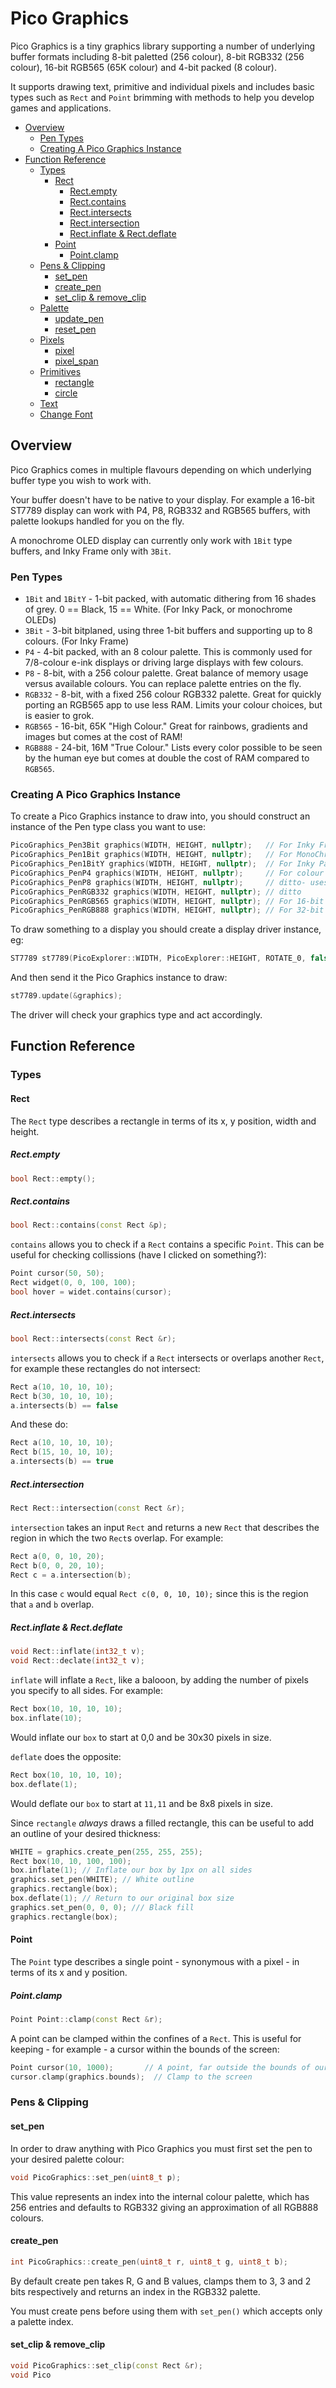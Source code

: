 # Pico Graphics <!-- omit in toc -->

Pico Graphics is a tiny graphics library supporting a number of underlying buffer formats including 8-bit paletted (256 colour), 8-bit RGB332 (256 colour), 16-bit RGB565 (65K colour) and 4-bit packed (8 colour).

It supports drawing text, primitive and individual pixels and includes basic types such as `Rect` and `Point` brimming with methods to help you develop games and applications.

- [Overview](#overview)
  - [Pen Types](#pen-types)
  - [Creating A Pico Graphics Instance](#creating-a-pico-graphics-instance)
- [Function Reference](#function-reference)
  - [Types](#types)
    - [Rect](#rect)
      - [Rect.empty](#rectempty)
      - [Rect.contains](#rectcontains)
      - [Rect.intersects](#rectintersects)
      - [Rect.intersection](#rectintersection)
      - [Rect.inflate & Rect.deflate](#rectinflate--rectdeflate)
    - [Point](#point)
      - [Point.clamp](#pointclamp)
  - [Pens & Clipping](#pens--clipping)
    - [set_pen](#set_pen)
    - [create_pen](#create_pen)
    - [set_clip & remove_clip](#set_clip--remove_clip)
  - [Palette](#palette)
    - [update_pen](#update_pen)
    - [reset_pen](#reset_pen)
  - [Pixels](#pixels)
    - [pixel](#pixel)
    - [pixel_span](#pixel_span)
  - [Primitives](#primitives)
    - [rectangle](#rectangle)
    - [circle](#circle)
  - [Text](#text)
  - [Change Font](#change-font)


## Overview

Pico Graphics comes in multiple flavours depending on which underlying buffer type you wish to work with.

Your buffer doesn't have to be native to your display. For example a 16-bit ST7789 display can work with P4, P8, RGB332 and RGB565 buffers, with palette lookups handled for you on the fly.

A monochrome OLED display can currently only work with `1Bit` type buffers, and Inky Frame only with `3Bit`.

### Pen Types

* `1Bit` and `1BitY` - 1-bit packed, with automatic dithering from 16 shades of grey. 0 == Black, 15 == White. (For Inky Pack, or monochrome OLEDs)
* `3Bit` - 3-bit bitplaned, using three 1-bit buffers and supporting up to 8 colours. (For Inky Frame)
* `P4` - 4-bit packed, with an 8 colour palette. This is commonly used for 7/8-colour e-ink displays or driving large displays with few colours.
* `P8` - 8-bit, with a 256 colour palette. Great balance of memory usage versus available colours. You can replace palette entries on the fly.
* `RGB332` - 8-bit, with a fixed 256 colour RGB332 palette. Great for quickly porting an RGB565 app to use less RAM. Limits your colour choices, but is easier to grok.
* `RGB565` - 16-bit, 65K "High Colour." Great for rainbows, gradients and images but comes at the cost of RAM!
* `RGB888` - 24-bit, 16M "True Colour." Lists every color possible to be seen by the human eye but comes at double the cost of RAM compared to `RGB565`.

### Creating A Pico Graphics Instance

To create a Pico Graphics instance to draw into, you should construct an instance of the Pen type class you want to use:

```c++
PicoGraphics_Pen3Bit graphics(WIDTH, HEIGHT, nullptr);   // For Inky Frame
PicoGraphics_Pen1Bit graphics(WIDTH, HEIGHT, nullptr);   // For MonoChrome OLEDs
PicoGraphics_Pen1BitY graphics(WIDTH, HEIGHT, nullptr);  // For Inky Pack / Badger 2040
PicoGraphics_PenP4 graphics(WIDTH, HEIGHT, nullptr);     // For colour LCDs such as Pico Display
PicoGraphics_PenP8 graphics(WIDTH, HEIGHT, nullptr);     // ditto- uses 2x the RAM of P4
PicoGraphics_PenRGB332 graphics(WIDTH, HEIGHT, nullptr); // ditto
PicoGraphics_PenRGB565 graphics(WIDTH, HEIGHT, nullptr); // For 16-bit colour LCDs. Uses 2x the RAM of P8 or RGB332 but permits 65K colour.
PicoGraphics_PenRGB888 graphics(WIDTH, HEIGHT, nullptr); // For 32-bit colour devices. Uses 4x the RAM of P8 or RGB332 but permits 16M colour.
```

To draw something to a display you should create a display driver instance, eg:

```c++
ST7789 st7789(PicoExplorer::WIDTH, PicoExplorer::HEIGHT, ROTATE_0, false, get_spi_pins(BG_SPI_FRONT));
```

And then send it the Pico Graphics instance to draw:

```c++
st7789.update(&graphics);
```

The driver will check your graphics type and act accordingly.

## Function Reference

### Types

#### Rect

The `Rect` type describes a rectangle in terms of its x, y position, width and height.

##### Rect.empty

```c++
bool Rect::empty();
```

##### Rect.contains

```c++
bool Rect::contains(const Rect &p);
```

`contains` allows you to check if a `Rect` contains a specific `Point`. This can be useful for checking collissions (have I clicked on something?):

```c++
Point cursor(50, 50);
Rect widget(0, 0, 100, 100);
bool hover = widet.contains(cursor);
```

##### Rect.intersects

```c++
bool Rect::intersects(const Rect &r);
```

`intersects` allows you to check if a `Rect` intersects or overlaps another `Rect`, for example these rectangles do not intersect:

```c++
Rect a(10, 10, 10, 10);
Rect b(30, 10, 10, 10);
a.intersects(b) == false
```

And these do:

```c++
Rect a(10, 10, 10, 10);
Rect b(15, 10, 10, 10);
a.intersects(b) == true
```

##### Rect.intersection

```c++
Rect Rect::intersection(const Rect &r);
```

`intersection` takes an input `Rect` and returns a new `Rect` that describes the region in which the two `Rect`s overlap. For example:

```c++
Rect a(0, 0, 10, 20);
Rect b(0, 0, 20, 10);
Rect c = a.intersection(b);
```

In this case `c` would equal `Rect c(0, 0, 10, 10);` since this is the region that `a` and `b` overlap.


##### Rect.inflate & Rect.deflate

```c++
void Rect::inflate(int32_t v);
void Rect::declate(int32_t v);
```

`inflate` will inflate a `Rect`, like a balooon, by adding the number of pixels you specify to all sides. For example:

```c++
Rect box(10, 10, 10, 10);
box.inflate(10);
```

Would inflate our `box` to start at 0,0 and be 30x30 pixels in size.

`deflate` does the opposite:

```c++
Rect box(10, 10, 10, 10);
box.deflate(1);
```

Would deflate our `box` to start at `11,11` and be 8x8 pixels in size.

Since `rectangle` *always* draws a filled rectangle, this can be useful to add an outline of your desired thickness:

```c++
WHITE = graphics.create_pen(255, 255, 255);
Rect box(10, 10, 100, 100);
box.inflate(1); // Inflate our box by 1px on all sides
graphics.set_pen(WHITE); // White outline
graphics.rectangle(box);
box.deflate(1); // Return to our original box size
graphics.set_pen(0, 0, 0); /// Black fill
graphics.rectangle(box);
```

#### Point

The `Point` type describes a single point - synonymous with a pixel - in terms of its x and y position.

##### Point.clamp

```c++
Point Point::clamp(const Rect &r);
```

A point can be clamped within the confines of a `Rect`. This is useful for keeping - for example - a cursor within the bounds of the screen:

```c++
Point cursor(10, 1000);       // A point, far outside the bounds of our screen
cursor.clamp(graphics.bounds);  // Clamp to the screen
```

### Pens & Clipping

#### set_pen

In order to draw anything with Pico Graphics you must first set the pen to your desired palette colour:

```c++
void PicoGraphics::set_pen(uint8_t p);
```

This value represents an index into the internal colour palette, which has 256 entries and defaults to RGB332 giving an approximation of all RGB888 colours.


#### create_pen

```c++
int PicoGraphics::create_pen(uint8_t r, uint8_t g, uint8_t b);
```

By default create pen takes R, G and B values, clamps them to 3, 3 and 2 bits respectively and returns an index in the RGB332 palette.

You must create pens before using them with `set_pen()` which accepts only a palette index.

#### set_clip & remove_clip

```c++
void PicoGraphics::set_clip(const Rect &r);
void Pico